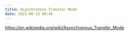 ```yaml
---
title: Asynchronous Transfer Mode
date: 2021-06-13 06:46
---
```


https://en.wikipedia.org/wiki/Asynchronous_Transfer_Mode

